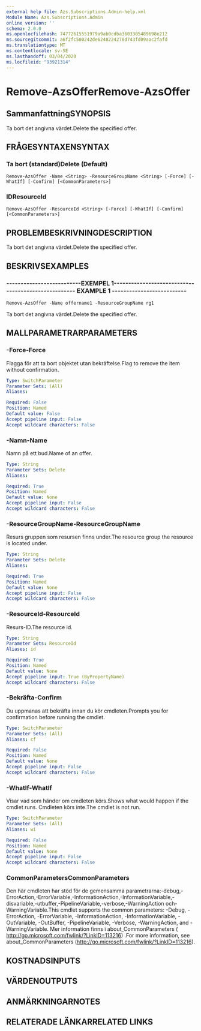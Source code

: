 ```yaml
---
external help file: Azs.Subscriptions.Admin-help.xml
Module Name: Azs.Subscriptions.Admin
online version: ''
schema: 2.0.0
ms.openlocfilehash: 74772615551979a9ab0cdba3603305489698e212
ms.sourcegitcommit: a6f2fc500242de6248224278d743fd09aac2fafd
ms.translationtype: MT
ms.contentlocale: sv-SE
ms.lasthandoff: 03/04/2020
ms.locfileid: "93921314"
---
```

# <span data-ttu-id="855a4-101">Remove-AzsOffer</span><span class="sxs-lookup"><span data-stu-id="855a4-101">Remove-AzsOffer</span></span>

## <span data-ttu-id="855a4-102">Sammanfattning</span><span class="sxs-lookup"><span data-stu-id="855a4-102">SYNOPSIS</span></span>
<span data-ttu-id="855a4-103">Ta bort det angivna värdet.</span><span class="sxs-lookup"><span data-stu-id="855a4-103">Delete the specified offer.</span></span>

## <span data-ttu-id="855a4-104">FRÅGESYNTAXEN</span><span class="sxs-lookup"><span data-stu-id="855a4-104">SYNTAX</span></span>

### <span data-ttu-id="855a4-105">Ta bort (standard)</span><span class="sxs-lookup"><span data-stu-id="855a4-105">Delete (Default)</span></span>
```
Remove-AzsOffer -Name <String> -ResourceGroupName <String> [-Force] [-WhatIf] [-Confirm] [<CommonParameters>]
```

### <span data-ttu-id="855a4-106">ID</span><span class="sxs-lookup"><span data-stu-id="855a4-106">ResourceId</span></span>
```
Remove-AzsOffer -ResourceId <String> [-Force] [-WhatIf] [-Confirm] [<CommonParameters>]
```

## <span data-ttu-id="855a4-107">PROBLEMBESKRIVNING</span><span class="sxs-lookup"><span data-stu-id="855a4-107">DESCRIPTION</span></span>
<span data-ttu-id="855a4-108">Ta bort det angivna värdet.</span><span class="sxs-lookup"><span data-stu-id="855a4-108">Delete the specified offer.</span></span>

## <span data-ttu-id="855a4-109">BESKRIVS</span><span class="sxs-lookup"><span data-stu-id="855a4-109">EXAMPLES</span></span>

### <span data-ttu-id="855a4-110">--------------------------EXEMPEL 1--------------------------</span><span class="sxs-lookup"><span data-stu-id="855a4-110">-------------------------- EXAMPLE 1 --------------------------</span></span>
```
Remove-AzsOffer -Name offername1 -ResourceGroupName rg1
```

<span data-ttu-id="855a4-111">Ta bort det angivna värdet.</span><span class="sxs-lookup"><span data-stu-id="855a4-111">Delete the specified offer.</span></span>

## <span data-ttu-id="855a4-112">MALLPARAMETRAR</span><span class="sxs-lookup"><span data-stu-id="855a4-112">PARAMETERS</span></span>

### <span data-ttu-id="855a4-113">-Force</span><span class="sxs-lookup"><span data-stu-id="855a4-113">-Force</span></span>
<span data-ttu-id="855a4-114">Flagga för att ta bort objektet utan bekräftelse.</span><span class="sxs-lookup"><span data-stu-id="855a4-114">Flag to remove the item without confirmation.</span></span>

```yaml
Type: SwitchParameter
Parameter Sets: (All)
Aliases: 

Required: False
Position: Named
Default value: False
Accept pipeline input: False
Accept wildcard characters: False
```

### <span data-ttu-id="855a4-115">-Namn</span><span class="sxs-lookup"><span data-stu-id="855a4-115">-Name</span></span>
<span data-ttu-id="855a4-116">Namn på ett bud.</span><span class="sxs-lookup"><span data-stu-id="855a4-116">Name of an offer.</span></span>

```yaml
Type: String
Parameter Sets: Delete
Aliases: 

Required: True
Position: Named
Default value: None
Accept pipeline input: False
Accept wildcard characters: False
```

### <span data-ttu-id="855a4-117">-ResourceGroupName</span><span class="sxs-lookup"><span data-stu-id="855a4-117">-ResourceGroupName</span></span>
<span data-ttu-id="855a4-118">Resurs gruppen som resursen finns under.</span><span class="sxs-lookup"><span data-stu-id="855a4-118">The resource group the resource is located under.</span></span>

```yaml
Type: String
Parameter Sets: Delete
Aliases: 

Required: True
Position: Named
Default value: None
Accept pipeline input: False
Accept wildcard characters: False
```

### <span data-ttu-id="855a4-119">-ResourceId</span><span class="sxs-lookup"><span data-stu-id="855a4-119">-ResourceId</span></span>
<span data-ttu-id="855a4-120">Resurs-ID.</span><span class="sxs-lookup"><span data-stu-id="855a4-120">The resource id.</span></span>

```yaml
Type: String
Parameter Sets: ResourceId
Aliases: id

Required: True
Position: Named
Default value: None
Accept pipeline input: True (ByPropertyName)
Accept wildcard characters: False
```

### <span data-ttu-id="855a4-121">-Bekräfta</span><span class="sxs-lookup"><span data-stu-id="855a4-121">-Confirm</span></span>
<span data-ttu-id="855a4-122">Du uppmanas att bekräfta innan du kör cmdleten.</span><span class="sxs-lookup"><span data-stu-id="855a4-122">Prompts you for confirmation before running the cmdlet.</span></span>

```yaml
Type: SwitchParameter
Parameter Sets: (All)
Aliases: cf

Required: False
Position: Named
Default value: None
Accept pipeline input: False
Accept wildcard characters: False
```

### <span data-ttu-id="855a4-123">-WhatIf</span><span class="sxs-lookup"><span data-stu-id="855a4-123">-WhatIf</span></span>
<span data-ttu-id="855a4-124">Visar vad som händer om cmdleten körs.</span><span class="sxs-lookup"><span data-stu-id="855a4-124">Shows what would happen if the cmdlet runs.</span></span>
<span data-ttu-id="855a4-125">Cmdleten körs inte.</span><span class="sxs-lookup"><span data-stu-id="855a4-125">The cmdlet is not run.</span></span>

```yaml
Type: SwitchParameter
Parameter Sets: (All)
Aliases: wi

Required: False
Position: Named
Default value: None
Accept pipeline input: False
Accept wildcard characters: False
```

### <span data-ttu-id="855a4-126">CommonParameters</span><span class="sxs-lookup"><span data-stu-id="855a4-126">CommonParameters</span></span>
<span data-ttu-id="855a4-127">Den här cmdleten har stöd för de gemensamma parametrarna:-debug,-ErrorAction,-ErrorVariable,-InformationAction,-InformationVariable,-disvariable,-utbuffer,-PipelineVariable,-verbose,-WarningAction och-WarningVariable.</span><span class="sxs-lookup"><span data-stu-id="855a4-127">This cmdlet supports the common parameters: -Debug, -ErrorAction, -ErrorVariable, -InformationAction, -InformationVariable, -OutVariable, -OutBuffer, -PipelineVariable, -Verbose, -WarningAction, and -WarningVariable.</span></span> <span data-ttu-id="855a4-128">Mer information finns i about_CommonParameters ( http://go.microsoft.com/fwlink/?LinkID=113216) .</span><span class="sxs-lookup"><span data-stu-id="855a4-128">For more information, see about_CommonParameters (http://go.microsoft.com/fwlink/?LinkID=113216).</span></span>

## <span data-ttu-id="855a4-129">KOSTNADS</span><span class="sxs-lookup"><span data-stu-id="855a4-129">INPUTS</span></span>

## <span data-ttu-id="855a4-130">VÄRDEN</span><span class="sxs-lookup"><span data-stu-id="855a4-130">OUTPUTS</span></span>

## <span data-ttu-id="855a4-131">ANMÄRKNINGAR</span><span class="sxs-lookup"><span data-stu-id="855a4-131">NOTES</span></span>

## <span data-ttu-id="855a4-132">RELATERADE LÄNKAR</span><span class="sxs-lookup"><span data-stu-id="855a4-132">RELATED LINKS</span></span>


